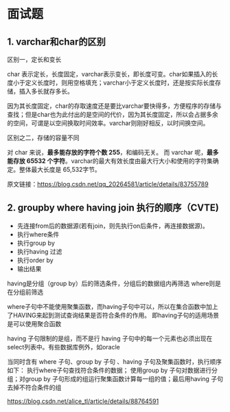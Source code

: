# 面试题

## 1. varchar和char的区别

区别一，定长和变长

char 表示定长，长度固定，varchar表示变长，即长度可变。char如果插入的长度小于定义长度时，则用空格填充；varchar小于定义长度时，还是按实际长度存储，插入多长就存多长。

因为其长度固定，char的存取速度还是要比varchar要快得多，方便程序的存储与查找；但是char也为此付出的是空间的代价，因为其长度固定，所以会占据多余的空间，可谓是以空间换取时间效率。varchar则刚好相反，以时间换空间。

区别之二，存储的容量不同

对 char 来说，**最多能存放的字符个数 255**，和编码无关。
而 varchar 呢，**最多能存放 65532 个字符**。varchar的最大有效长度由最大行大小和使用的字符集确定。整体最大长度是 65,532字节。

原文链接：https://blog.csdn.net/qq_20264581/article/details/83755789

## 2. groupby where having join 执行的顺序（CVTE)

- 先连接from后的数据源(若有join，则先执行on后条件，再连接数据源)。
- 执行where条件
- 执行group by
- 执行having 过滤
- 执行order by
- 输出结果

having是分组（group by）后的筛选条件，分组后的数据组内再筛选
where则是在分组前筛选

where子句中不能使用聚集函数，而having子句中可以，所以在集合函数中加上了HAVING来起到测试查询结果是否符合条件的作用。
即having子句的适用场景是可以使用聚合函数

having 子句限制的是组，而不是行
having 子句中的每一个元素也必须出现在select列表中。有些数据库例外，如oracle

当同时含有 where 子句、group by 子句 、having 子句及聚集函数时，执行顺序如下：
执行where子句查找符合条件的数据；
使用group by 子句对数据进行分组；对group by 子句形成的组运行聚集函数计算每一组的值；最后用having 子句去掉不符合条件的组

https://blog.csdn.net/alice_tl/article/details/88764591

